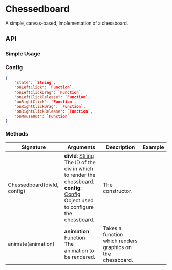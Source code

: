 # Chessedboard

A simple, canvas-based, implementation of a chessboard.

## API

### Simple Usage


### Config
```JSON
{
	"state": `String`,
	"onLeftClick": `Function`,
	"onLeftClickDrag": `Function`,
	"onLeftClickRelease": `Function`,
	"onRightClick": `Function`,
	"onRightClickDrag": `Function`,
	"onRightClickRelease": `Function`,
	"onMouseOut": `Function`
}
```

### Methods

| **Signature** | **Arguments** | **Description** | **Example** |
|--|--|--|--|
| Chessedboard(divId, config) | **divId**: [String](https://developer.mozilla.org/en-US/docs/Web/JavaScript/Reference/Global_Objects/String)<br>The ID of the div in which to render the chessboard.<br>**config**: [Config](#Config)<br>Object used to configure the chessboard.| The constructor. |
| animate(animation) | **animation**: [Function](https://developer.mozilla.org/en-US/docs/Web/JavaScript/Reference/Functions)<br>The animation to be rendered.| Takes a function which renders graphics on the chessboard. |
